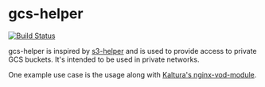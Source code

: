 gcs-helper
==========

[![Build Status](https://travis-ci.org/NYTimes/gcs-helper.svg?branch=master)](https://travis-ci.org/NYTimes/gcs-helper)

gcs-helper is inspired by
[s3-helper](https://github.com/crunchyroll/evs-s3helper) and is used to provide
access to private GCS buckets. It's intended to be used in private networks.

One example use case is the usage along with [Kaltura's
nginx-vod-module](https://github.com/kaltura/nginx-vod-module).
